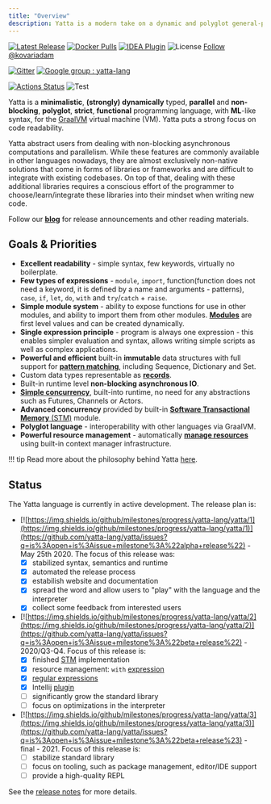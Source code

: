 ```yaml
---
title: "Overview"
description: Yatta is a modern take on a dynamic and polyglot general-purpose programming language with advanced functional programming, automatic concurrency, minimalistic ML-like syntax, strict evaluation, for GraalVM polyglot virtual machine (VM).
---
```


[![Latest Release](https://img.shields.io/github/v/release/yatta-lang/yatta)](github.com/yatta-lang/yatta/releases/latest/)
[![Docker Pulls](https://img.shields.io/docker/pulls/akovari/yatta)](https://hub.docker.com/r/akovari/yatta)
[![IDEA Plugin](https://img.shields.io/jetbrains/plugin/d/14536-yatta-language?label=IDEA%20Plugin)](https://plugins.jetbrains.com/plugin/14536-yatta-language)
![License](https://img.shields.io/github/license/yatta-lang/yatta)
<a href="https://twitter.com/kovariadam?ref_src=twsrc%5Etfw" class="twitter-follow-button" data-show-screen-name="false" data-show-count="false">Follow @kovariadam</a><script async src="https://platform.twitter.com/widgets.js" charset="utf-8"></script>

[![Gitter](https://badges.gitter.im/yattalang/community.svg)](https://gitter.im/yattalang/community?utm_source=badge&utm_medium=badge&utm_campaign=pr-badge)
[![Google group : yatta-lang](https://img.shields.io/badge/yatta--lang-Google%20group-blue)](https://groups.google.com/forum/#!forum/yatta-lang)

[![Actions Status](https://github.com/yatta-lang/yatta/workflows/Release/badge.svg)](https://github.com/yatta-lang/yatta/actions)
![Test](https://github.com/yatta-lang/yatta/workflows/Test/badge.svg)

Yatta is a **minimalistic**, **(strongly) dynamically** typed, **parallel** and **non-blocking**, **polyglot**, **strict**, **functional** programming language, with **ML**-like syntax, for the [GraalVM](https://www.graalvm.org/) virtual machine (VM). Yatta puts a strong focus on code readability.

Yatta abstract users from dealing with non-blocking asynchronous computations and parallelism. While these features are commonly available in other languages nowadays, they are almost exclusively non-native solutions that come in forms of libraries or frameworks and are difficult to integrate with existing codebases. On top of that, dealing with these additional libraries requires a conscious effort of the programmer to choose/learn/integrate these libraries into their mindset when writing new code.

Follow our [**blog**](https://functional.blog) for release announcements and other reading materials.

## Goals & Priorities
- **Excellent readability** - simple syntax, few keywords, virtually no boilerplate.
- **Few types of expressions** - `module`, `import`, function(function does not need a keyword, it is defined by a name and arguments - patterns), `case`, `if`, `let`, `do`, `with` and `try`/`catch` + `raise`.
- **Simple module system** - ability to expose functions for use in other modules, and ability to import them from other modules. [**Modules**](syntax.md#module-expression) are first level values and can be created dynamically.
- **Single expression principle** - program is always one expression - this enables simpler evaluation and syntax, allows writing simple scripts as well as complex applications.
- **Powerful and efficient** built-in **immutable** data structures with full support for [**pattern matching**](features/pattern-matching), including Sequence, Dictionary and Set.
- Custom data types representable as [**records**](syntax#records).
- Built-in runtime level **non-blocking asynchronous IO**.
- [**Simple concurrency**](about#execution-model), built-into runtime, no need for any abstractions such as Futures, Channels or Actors.
- **Advanced concurrency** provided by built-in [**Software Transactional Memory** (STM)](stdlib/stm) module.
- **Polyglot language** - interoperability with other languages via GraalVM.
- **Powerful resource management** - automatically [**manage resources**](features/resource-management) using built-in context manager infrastructure.

!!! tip
    Read more about the philosophy behind Yatta [here](about.md).

## Status
The Yatta language is currently in active development. The release plan is:

* [![https://img.shields.io/github/milestones/progress/yatta-lang/yatta/1](https://img.shields.io/github/milestones/progress/yatta-lang/yatta/1)](https://github.com/yatta-lang/yatta/issues?q=is%3Aopen+is%3Aissue+milestone%3A%22alpha+release%22) - May 25th 2020. The focus of this release was:
    - [x] stabilized syntax, semantics and runtime
    - [x] automated the release process
    - [x] estabilish website and documentation
    - [x] spread the word and allow users to "play" with the language and the interpreter
    - [x] collect some feedback from interested users
* [![https://img.shields.io/github/milestones/progress/yatta-lang/yatta/2](https://img.shields.io/github/milestones/progress/yatta-lang/yatta/2)](https://github.com/yatta-lang/yatta/issues?q=is%3Aopen+is%3Aissue+milestone%3A%22beta+release%22) - 2020/Q3-Q4. Focus of this release is:
    - [x] finished [STM](stdlib/stm) implementation
    - [x] resource management: `with` [expression](features/resource-management)
    - [x] [regular expressions](stdlib/regexp)
    - [x] Intellij [plugin](https://plugins.jetbrains.com/plugin/14536-yatta-language)
    - [ ] significantly grow the standard library
    - [ ] focus on optimizations in the interpreter
* [![https://img.shields.io/github/milestones/progress/yatta-lang/yatta/3](https://img.shields.io/github/milestones/progress/yatta-lang/yatta/3)](https://github.com/yatta-lang/yatta/issues?q=is%3Aopen+is%3Aissue+milestone%3A%22beta+release%23) - final - 2021. Focus of this release is:
    - [ ] stabilize standard library
    - [ ] focus on tooling, such as package management, editor/IDE support
    - [ ] provide a high-quality REPL

See the [release notes](getting_started/release-notes.md) for more details.
